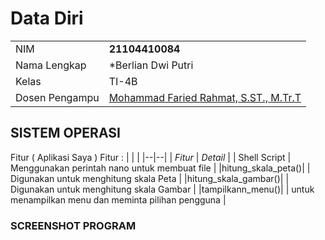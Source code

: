 # Data Diri

|  |  |
|--|--|
| NIM | **21104410084** |
| Nama Lengkap | *Berlian Dwi Putri
| Kelas | TI-4B |
| Dosen Pengampu | [Mohammad Faried Rahmat, S.ST., M.Tr.T](https://github.com/mrhmt80) |

## SISTEM OPERASI
Fitur ( Aplikasi Saya )
Fitur : 
|  |  |
|--|--|
| *Fitur* | *Detail* |
| Shell Script | Menggunakan perintah nano untuk membuat file |
|hitung_skala_peta()| | Digunakan untuk menghitung skala Peta |
|hitung_skala_gambar()| | Digunakan untuk menghitung skala Gambar |
|tampilkann_menu()| | untuk menampilkan menu dan meminta pilihan pengguna |

### SCREENSHOT PROGRAM

